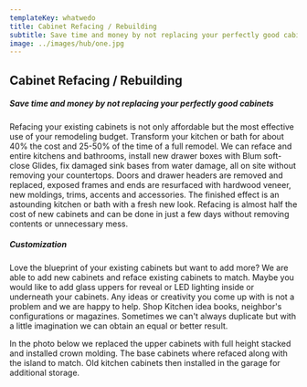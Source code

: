 ```yaml
---
templateKey: whatwedo
title: Cabinet Refacing / Rebuilding
subtitle: Save time and money by not replacing your perfectly good cabinets
image: ../images/hub/one.jpg
---
```


## Cabinet Refacing / Rebuilding
##### Save time and money by not replacing your perfectly good cabinets
Refacing your existing cabinets is not only affordable but the most effective use of your remodeling budget. Transform your kitchen or bath for about 40% the cost and 25-50% of the time of a full remodel. We can reface and entire kitchens and bathrooms, install new drawer boxes with Blum soft-close Glides, fix damaged sink bases from water damage, all on site without removing your countertops. Doors and drawer headers are removed and replaced, exposed frames and ends are resurfaced with hardwood veneer, new moldings, trims, accents and accessories. The finished effect is an astounding kitchen or bath with a fresh new look. Refacing is almost half the cost of new cabinets and can be done in just a few days without removing contents or unnecessary mess.

##### Customization
Love the blueprint of your existing cabinets but want to add more? We are able to add new cabinets and reface existing cabinets to match. Maybe you would like to add glass uppers for reveal or LED lighting inside or underneath your cabinets. Any ideas or creativity you come up with is not a problem and we are happy to help. Shop Kitchen idea books, neighbor's configurations or magazines. Sometimes we can't always duplicate but with a little imagination we can obtain an equal or better result. 

 

In the photo below we replaced the upper cabinets with full height stacked and installed crown molding. The base cabinets where refaced along with the island to match. Old kitchen cabinets then installed in the garage for additional storage. 